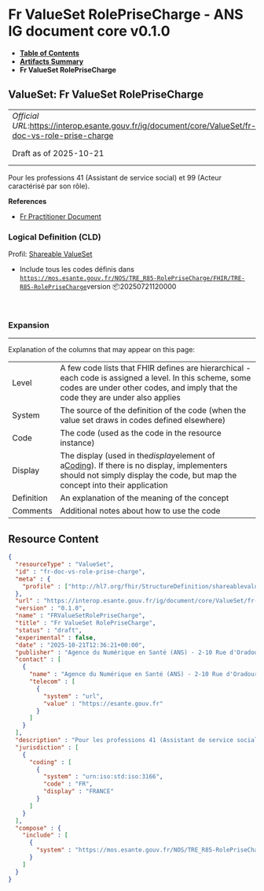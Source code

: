 # Fr ValueSet RolePriseCharge - ANS IG document core v0.1.0

* [**Table of Contents**](toc.md)
* [**Artifacts Summary**](artifacts.md)
* **Fr ValueSet RolePriseCharge**

## ValueSet: Fr ValueSet RolePriseCharge 

| | |
| :--- | :--- |
| *Official URL*:https://interop.esante.gouv.fr/ig/document/core/ValueSet/fr-doc-vs-role-prise-charge | *Version*:0.1.0 |
| Draft as of 2025-10-21 | *Computable Name*:FRValueSetRolePriseCharge |

 
Pour les professions 41 (Assistant de service social) et 99 (Acteur caractérisé par son rôle). 

 **References** 

* [Fr Practitioner Document](StructureDefinition-fr-practitioner-document.md)

### Logical Definition (CLD)

Profil: [Shareable ValueSet](http://hl7.org/fhir/R4/shareablevalueset.html)

* Include tous les codes définis dans [`https://mos.esante.gouv.fr/NOS/TRE_R85-RolePriseCharge/FHIR/TRE-R85-RolePriseCharge`](https://interop.esante.gouv.fr/terminologies/1.2.0/CodeSystem-TRE-R85-RolePriseCharge.html)version 📦20250721120000

 

### Expansion

-------

 Explanation of the columns that may appear on this page: 

| | |
| :--- | :--- |
| Level | A few code lists that FHIR defines are hierarchical - each code is assigned a level. In this scheme, some codes are under other codes, and imply that the code they are under also applies |
| System | The source of the definition of the code (when the value set draws in codes defined elsewhere) |
| Code | The code (used as the code in the resource instance) |
| Display | The display (used in the*display*element of a[Coding](http://hl7.org/fhir/R4/datatypes.html#Coding)). If there is no display, implementers should not simply display the code, but map the concept into their application |
| Definition | An explanation of the meaning of the concept |
| Comments | Additional notes about how to use the code |



## Resource Content

```json
{
  "resourceType" : "ValueSet",
  "id" : "fr-doc-vs-role-prise-charge",
  "meta" : {
    "profile" : ["http://hl7.org/fhir/StructureDefinition/shareablevalueset"]
  },
  "url" : "https://interop.esante.gouv.fr/ig/document/core/ValueSet/fr-doc-vs-role-prise-charge",
  "version" : "0.1.0",
  "name" : "FRValueSetRolePriseCharge",
  "title" : "Fr ValueSet RolePriseCharge",
  "status" : "draft",
  "experimental" : false,
  "date" : "2025-10-21T12:36:21+00:00",
  "publisher" : "Agence du Numérique en Santé (ANS) - 2-10 Rue d'Oradour-sur-Glane, 75015 Paris",
  "contact" : [
    {
      "name" : "Agence du Numérique en Santé (ANS) - 2-10 Rue d'Oradour-sur-Glane, 75015 Paris",
      "telecom" : [
        {
          "system" : "url",
          "value" : "https://esante.gouv.fr"
        }
      ]
    }
  ],
  "description" : "Pour les professions 41 (Assistant de service social) et 99 (Acteur caractérisé par son rôle).",
  "jurisdiction" : [
    {
      "coding" : [
        {
          "system" : "urn:iso:std:iso:3166",
          "code" : "FR",
          "display" : "FRANCE"
        }
      ]
    }
  ],
  "compose" : {
    "include" : [
      {
        "system" : "https://mos.esante.gouv.fr/NOS/TRE_R85-RolePriseCharge/FHIR/TRE-R85-RolePriseCharge"
      }
    ]
  }
}

```

